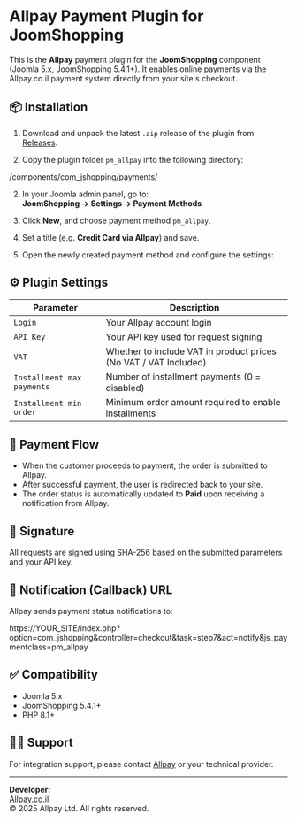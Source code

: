 # Allpay Payment Plugin for JoomShopping

This is the **Allpay** payment plugin for the **JoomShopping** component (Joomla 5.x, JoomShopping 5.4.1+). It enables online payments via the Allpay.co.il payment system directly from your site's checkout.

## 📦 Installation

1. Download and unpack the latest `.zip` release of the plugin from [Releases](https://github.com/shmyak2000/allpay-joomla-joomshopping-extention/releases).

1. Copy the plugin folder `pm_allpay` into the following directory:

/components/com_jshopping/payments/


2. In your Joomla admin panel, go to:  
**JoomShopping → Settings → Payment Methods**

3. Click **New**, and choose payment method `pm_allpay`.

4. Set a title (e.g. **Credit Card via Allpay**) and save.

5. Open the newly created payment method and configure the settings:

## ⚙️ Plugin Settings

| Parameter                    | Description                                                            |
|-----------------------------|------------------------------------------------------------------------|
| `Login`                     | Your Allpay account login                                              |
| `API Key`                   | Your API key used for request signing                                  |
| `VAT`                       | Whether to include VAT in product prices (No VAT / VAT Included)       |
| `Installment max payments`  | Number of installment payments (0 = disabled)                          |
| `Installment min order`     | Minimum order amount required to enable installments                   |

## 🔄 Payment Flow

- When the customer proceeds to payment, the order is submitted to Allpay.
- After successful payment, the user is redirected back to your site.
- The order status is automatically updated to **Paid** upon receiving a notification from Allpay.

## 🔐 Signature

All requests are signed using SHA-256 based on the submitted parameters and your API key.

## 📡 Notification (Callback) URL

Allpay sends payment status notifications to:

https://YOUR_SITE/index.php?option=com_jshopping&controller=checkout&task=step7&act=notify&js_paymentclass=pm_allpay


## ✅ Compatibility

- Joomla 5.x
- JoomShopping 5.4.1+
- PHP 8.1+

## 🧑‍💻 Support

For integration support, please contact [Allpay](https://allpay.co.il) or your technical provider.

---

**Developer:**  
[Allpay.co.il](https://allpay.co.il)  
© 2025 Allpay Ltd. All rights reserved.

